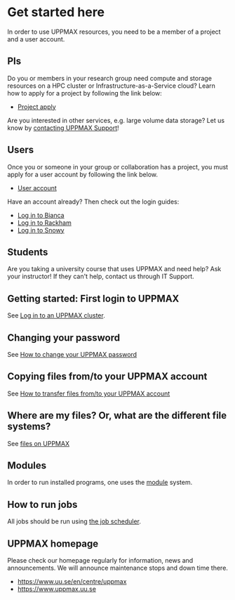 # Get started here

In order to use UPPMAX resources, you need to be a member of a project and a user account.

## PIs

Do you or members in your research group need compute and storage resources
on a HPC cluster or Infrastructure-as-a-Service cloud?
Learn how to apply for a project by following the link below:

- [Project apply](project_apply.md)

Are you interested in other services, e.g. large volume data storage?
Let us know by [contacting UPPMAX Support](../support.md)!

## Users

Once you or someone in your group or collaboration has a project, you must apply for a user account by following the link below.

- [User account](user_account.md)

Have an account already? Then check out the login guides:

- [Log in to Bianca](login_bianca.md)
- [Log in to Rackham](login_rackham.md)
- [Log in to Snowy](login_snowy.md)

## Students

Are you taking a university course that uses UPPMAX and need help? Ask your instructor! If they can't help, contact us through IT Support.

## Getting started: First login to UPPMAX

See [Log in to an UPPMAX cluster](login.md).

## Changing your password

See [How to change your UPPMAX password](change_uppmax_password.md)

## Copying files from/to your UPPMAX account

See [How to transfer files from/to your UPPMAX account](../cluster_guides/file_transfer.md)

## Where are my files? Or, what are the different file systems?

See [files on UPPMAX](../cluster_guides/files.md)

## Modules

In order to run installed programs,
one uses the [module](../cluster_guides/modules.md)
system.

## How to run jobs

All jobs should be run using [the job scheduler](../cluster_guides/slurm.md).

## UPPMAX homepage

Please check our homepage regularly for information, news and announcements.
We will announce maintenance stops and down time there.

- <https://www.uu.se/en/centre/uppmax>
- <https://www.uppmax.uu.se>
